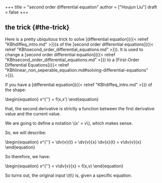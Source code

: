+++
title = "second order differential equation"
author = ["Houjun Liu"]
draft = false
+++

## the trick {#the-trick}

Here is a pretty ubiquitous trick to solve [differential equation]({{< relref "KBhdiffeq_intro.md" >}})s of the [second order differential equations]({{< relref "KBhsecond_order_differential_equations.md" >}}). It is used to change a [second order differential equation]({{< relref "KBhsecond_order_differential_equations.md" >}}) to a [First-Order Differential Equations]({{< relref "KBhlinear_non_seperable_equation.md#solving-differential-equations" >}}).

If you have a [differential equation]({{< relref "KBhdiffeq_intro.md" >}}) of the shape:

\begin{equation}
x^{''} = f(x,x')
\end{equation}

that, the second derivative is strictly a function between the first derivative value and the current value.

We are going to define a notation \\(x' = v\\), which makes sense.

So, we will describe:

\begin{equation}
x^{''} = \dv{v}{t} = \dv{v}{x} \dv{x}{t} = v\dv{v}{x}
\end{equation}

So therefore, we have:

\begin{equation}
x^{''} = v\dv{v}{x} = f(x,v)
\end{equation}

So turns out, the original input \\(t\\) is, given a specific equation.